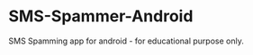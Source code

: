 SMS-Spammer-Android
===================

SMS Spamming app for android - for educational purpose only. 

